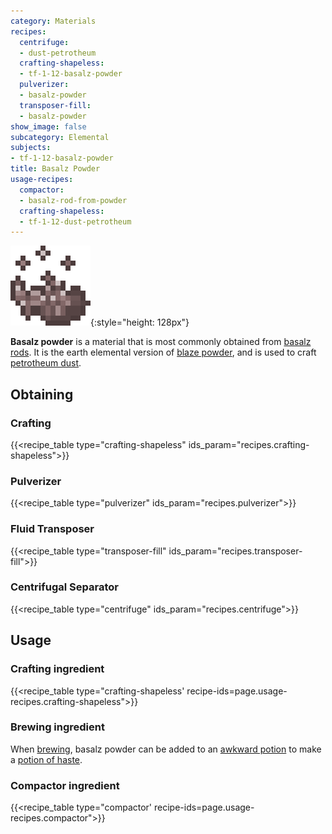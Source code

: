 ```yaml
---
category: Materials
recipes:
  centrifuge:
  - dust-petrotheum
  crafting-shapeless:
  - tf-1-12-basalz-powder
  pulverizer:
  - basalz-powder
  transposer-fill:
  - basalz-powder
show_image: false
subcategory: Elemental
subjects:
- tf-1-12-basalz-powder
title: Basalz Powder
usage-recipes:
  compactor:
  - basalz-rod-from-powder
  crafting-shapeless:
  - tf-1-12-dust-petrotheum
---
```


![Basalz powder](/assets/images/docs/1.12/thermal-foundation/basalz-powder.gif){:style="height: 128px"}


**Basalz powder** is a material that is most commonly obtained from [basalz
rods](../basalz-rod/). It is the earth elemental version of [blaze
powder](https://minecraft.gamepedia.com/Blaze_Powder), and is used to craft
[petrotheum dust](../petrotheum-dust/).


Obtaining
---------

### Crafting
{{<recipe_table type="crafting-shapeless" ids_param="recipes.crafting-shapeless">}}

### Pulverizer
{{<recipe_table type="pulverizer" ids_param="recipes.pulverizer">}}

### Fluid Transposer
{{<recipe_table type="transposer-fill" ids_param="recipes.transposer-fill">}}

### Centrifugal Separator
{{<recipe_table type="centrifuge" ids_param="recipes.centrifuge">}}


Usage
-----

### Crafting ingredient
{{<recipe_table type="crafting-shapeless' recipe-ids=page.usage-recipes.crafting-shapeless">}}

### Brewing ingredient
When [brewing](https://minecraft.gamepedia.com/Brewing), basalz powder can be
added to an [awkward
potion](https://minecraft.gamepedia.com/Potion#Base_potions) to make a [potion
of haste](../../cofh-core/potions/).

### Compactor ingredient
{{<recipe_table type="compactor' recipe-ids=page.usage-recipes.compactor">}}
